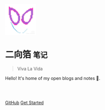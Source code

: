 
<img src="_media/二向箔logo.jpg" alt="logo" width="100" height="100" title="logo">

# 二向箔 <small>笔记</small>

> Viva La Vida

Hello! It's home of my open blogs and notes 📖.

<br>

<span id="busuanzi_container_site_pv" style='display:none'>
    👀 本站总访问量：<span id="busuanzi_value_site_pv"></span> 次
</span>
<span id="busuanzi_container_site_uv" style='display:none'>
    | 🚴‍♂️ 本站总访客数：<span id="busuanzi_value_site_uv"></span> 人
</span>

<br>

[GitHub](https://github.com/Ian-zy0329/MyDocsify)
[Get Started](README.md)